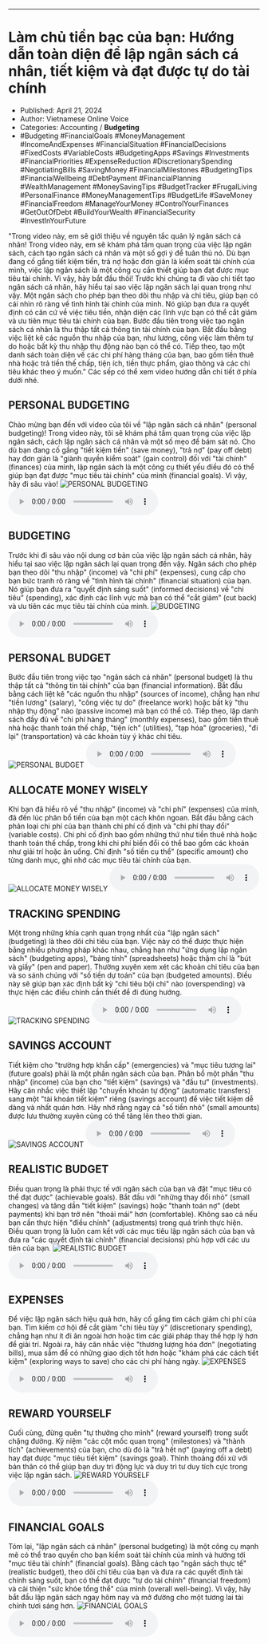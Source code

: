 
---

# Làm chủ tiền bạc của bạn: Hướng dẫn toàn diện để lập ngân sách cá nhân, tiết kiệm và đạt được tự do tài chính

- Published: April 21, 2024
- Author: Vietnamese Online Voice
- Categories: Accounting / **Budgeting**
- #Budgeting #FinancialGoals #MoneyManagement #IncomeAndExpenses #FinancialSituation #FinancialDecisions #FixedCosts #VariableCosts #BudgetingApps #Savings #Investments #FinancialPriorities #ExpenseReduction #DiscretionarySpending #NegotiatingBills #SavingMoney #FinancialMilestones #BudgetingTips #FinancialWellbeing #DebtPayment #FinancialPlanning #WealthManagement #MoneySavingTips #BudgetTracker #FrugalLiving #PersonalFinance #MoneyManagementTips #BudgetLife #SaveMoney #FinancialFreedom #ManageYourMoney #ControlYourFinances #GetOutOfDebt #BuildYourWealth #FinancialSecurity #InvestInYourFuture

"Trong video này, em sẽ giới thiệu về nguyên tắc quản lý ngân sách cá nhân! Trong video này, em sẽ khám phá tầm quan trọng của việc lập ngân sách, cách tạo ngân sách cá nhân và một số gợi ý để tuân thủ nó. Dù bạn đang cố gắng tiết kiệm tiền, trả nợ hoặc đơn giản là kiểm soát tài chính của mình, việc lập ngân sách là một công cụ cần thiết giúp bạn đạt được mục tiêu tài chính. Vì vậy, hãy bắt đầu thôi! Trước khi chúng ta đi vào chi tiết tạo ngân sách cá nhân, hãy hiểu tại sao việc lập ngân sách lại quan trọng như vậy. Một ngân sách cho phép bạn theo dõi thu nhập và chi tiêu, giúp bạn có cái nhìn rõ ràng về tình hình tài chính của mình. Nó giúp bạn đưa ra quyết định có căn cứ về việc tiêu tiền, nhận diện các lĩnh vực bạn có thể cắt giảm và ưu tiên mục tiêu tài chính của bạn. Bước đầu tiên trong việc tạo ngân sách cá nhân là thu thập tất cả thông tin tài chính của bạn. Bắt đầu bằng việc liệt kê các nguồn thu nhập của bạn, như lương, công việc làm thêm tự do hoặc bất kỳ thu nhập thụ động nào bạn có thể có. Tiếp theo, tạo một danh sách toàn diện về các chi phí hàng tháng của bạn, bao gồm tiền thuê nhà hoặc trả tiền thế chấp, tiện ích, tiền thực phẩm, giao thông và các chi tiêu khác theo ý muốn." Các sếp có thể xem video hướng dẫn chi tiết ở phía dưới nhé.


## PERSONAL BUDGETING

Chào mừng bạn đến với video của tôi về "lập ngân sách cá nhân" (personal budgeting)! Trong video này, tôi sẽ khám phá tầm quan trọng của việc lập ngân sách, cách lập ngân sách cá nhân và một số mẹo để bám sát nó. Cho dù bạn đang cố gắng "tiết kiệm tiền" (save money), "trả nợ" (pay off debt) hay đơn giản là "giành quyền kiểm soát" (gain control) đối với "tài chính" (finances) của mình, lập ngân sách là một công cụ thiết yếu điều đó có thể giúp bạn đạt được "mục tiêu tài chính" của mình (financial goals). Vì vậy, hãy đi sâu vào!
![PERSONAL BUDGETING](https://http-archiver-apis-production-80.schnworks.com/storage/images/transitions/2024-04-21/transition--14926363261-Montserrat-SemiBold-004895.jpg)
<audio controls>
    <source src="https://http-archiver-apis-production-80.schnworks.com/storage/audio/file-20682870112.mp3" type="audio/mpeg">
</audio>



## BUDGETING

Trước khi đi sâu vào nội dung cơ bản của việc lập ngân sách cá nhân, hãy hiểu tại sao việc lập ngân sách lại quan trọng đến vậy. Ngân sách cho phép bạn theo dõi "thu nhập" (income) và "chi phí" (expenses), cung cấp cho bạn bức tranh rõ ràng về "tình hình tài chính" (financial situation) của bạn. Nó giúp bạn đưa ra "quyết định sáng suốt" (informed decisions) về "chi tiêu" (spending), xác định các lĩnh vực mà bạn có thể "cắt giảm" (cut back) và ưu tiên các mục tiêu tài chính của mình.
![BUDGETING](https://http-archiver-apis-production-80.schnworks.com/storage/images/transitions/2024-04-21/transition-34521442029-Montserrat-Thin-9C27B0.jpg)
<audio controls>
    <source src="https://http-archiver-apis-production-80.schnworks.com/storage/audio/file-24896947708.mp3" type="audio/mpeg">
</audio>



## PERSONAL BUDGET

Bước đầu tiên trong việc tạo "ngân sách cá nhân" (personal budget) là thu thập tất cả "thông tin tài chính" của bạn (financial information). Bắt đầu bằng cách liệt kê "các nguồn thu nhập" (sources of income), chẳng hạn như "tiền lương" (salary), "công việc tự do" (freelance work) hoặc bất kỳ "thu nhập thụ động" nào (passive income) mà bạn có thể có. Tiếp theo, lập danh sách đầy đủ về "chi phí hàng tháng" (monthly expenses), bao gồm tiền thuê nhà hoặc thanh toán thế chấp, "tiện ích" (utilities), "tạp hóa" (groceries), "đi lại" (transportation) và các khoản tùy ý khác chi tiêu.
![PERSONAL BUDGET](https://http-archiver-apis-production-80.schnworks.com/storage/images/transitions/2024-04-21/transition--13832073658-Montserrat-SemiBold-7B1FA2.jpg)
<audio controls>
    <source src="https://http-archiver-apis-production-80.schnworks.com/storage/audio/file-36265937143.mp3" type="audio/mpeg">
</audio>



## ALLOCATE MONEY WISELY

Khi bạn đã hiểu rõ về "thu nhập" (income) và "chi phí" (expenses) của mình, đã đến lúc phân bổ tiền của bạn một cách khôn ngoan. Bắt đầu bằng cách phân loại chi phí của bạn thành chi phí cố định và "chi phí thay đổi" (variable costs). Chi phí cố định bao gồm những thứ như tiền thuê nhà hoặc thanh toán thế chấp, trong khi chi phí biến đổi có thể bao gồm các khoản như giải trí hoặc ăn uống. Chỉ định "số tiền cụ thể" (specific amount) cho từng danh mục, ghi nhớ các mục tiêu tài chính của bạn.
![ALLOCATE MONEY WISELY](https://http-archiver-apis-production-80.schnworks.com/storage/images/transitions/2024-04-21/transition--14851490918-Montserrat-Black-4A148C.jpg)
<audio controls>
    <source src="https://http-archiver-apis-production-80.schnworks.com/storage/audio/file-35079227928.mp3" type="audio/mpeg">
</audio>



## TRACKING SPENDING

Một trong những khía cạnh quan trọng nhất của "lập ngân sách" (budgeting) là theo dõi chi tiêu của bạn. Việc này có thể được thực hiện bằng nhiều phương pháp khác nhau, chẳng hạn như "ứng dụng lập ngân sách" (budgeting apps), "bảng tính" (spreadsheets) hoặc thậm chí là "bút và giấy" (pen and paper). Thường xuyên xem xét các khoản chi tiêu của bạn và so sánh chúng với "số tiền dự toán" của bạn (budgeted amounts). Điều này sẽ giúp bạn xác định bất kỳ "chi tiêu bội chi" nào (overspending) và thực hiện các điều chỉnh cần thiết để đi đúng hướng.
![TRACKING SPENDING](https://http-archiver-apis-production-80.schnworks.com/storage/images/transitions/2024-04-21/transition-1012683945-Montserrat-ExtraBold-303F9F.jpg)
<audio controls>
    <source src="https://http-archiver-apis-production-80.schnworks.com/storage/audio/file-8374438095.mp3" type="audio/mpeg">
</audio>



## SAVINGS ACCOUNT

Tiết kiệm cho "trường hợp khẩn cấp" (emergencies) và "mục tiêu tương lai" (future goals) phải là một phần ngân sách của bạn. Phân bổ một phần "thu nhập" (income) của bạn cho "tiết kiệm" (savings) và "đầu tư" (investments). Hãy cân nhắc việc thiết lập "chuyển khoản tự động" (automatic transfers) sang một "tài khoản tiết kiệm" riêng (savings account) để việc tiết kiệm dễ dàng và nhất quán hơn. Hãy nhớ rằng ngay cả "số tiền nhỏ" (small amounts) được lưu thường xuyên cũng có thể tăng lên theo thời gian.
![SAVINGS ACCOUNT](https://http-archiver-apis-production-80.schnworks.com/storage/images/transitions/2024-04-21/transition--9692580496-Montserrat-Bold-880E4F.jpg)
<audio controls>
    <source src="https://http-archiver-apis-production-80.schnworks.com/storage/audio/file-33429556213.mp3" type="audio/mpeg">
</audio>



## REALISTIC BUDGET

Điều quan trọng là phải thực tế với ngân sách của bạn và đặt "mục tiêu có thể đạt được" (achievable goals). Bắt đầu với "những thay đổi nhỏ" (small changes) và tăng dần "tiết kiệm" (savings) hoặc "thanh toán nợ" (debt payments) khi bạn trở nên "thoải mái" hơn (comfortable). Không sao cả nếu bạn cần thực hiện "điều chỉnh" (adjustments) trong quá trình thực hiện. Điều quan trọng là luôn cam kết với các mục tiêu lập ngân sách của bạn và đưa ra "các quyết định tài chính" (financial decisions) phù hợp với các ưu tiên của bạn.
![REALISTIC BUDGET](https://http-archiver-apis-production-80.schnworks.com/storage/images/transitions/2024-04-21/transition--6851293005-Montserrat-Black-283593.jpg)
<audio controls>
    <source src="https://http-archiver-apis-production-80.schnworks.com/storage/audio/file-13429961863.mp3" type="audio/mpeg">
</audio>



## EXPENSES

Để việc lập ngân sách hiệu quả hơn, hãy cố gắng tìm cách giảm chi phí của bạn. Tìm kiếm cơ hội để cắt giảm "chi tiêu tùy ý" (discretionary spending), chẳng hạn như ít đi ăn ngoài hơn hoặc tìm các giải pháp thay thế hợp lý hơn để giải trí. Ngoài ra, hãy cân nhắc việc "thương lượng hóa đơn" (negotiating bills), mua sắm để có những giao dịch tốt hơn hoặc "khám phá các cách tiết kiệm" (exploring ways to save) cho các chi phí hàng ngày.
![EXPENSES](https://http-archiver-apis-production-80.schnworks.com/storage/images/transitions/2024-04-21/transition--9349017609-Montserrat-Bold-9C27B0.jpg)
<audio controls>
    <source src="https://http-archiver-apis-production-80.schnworks.com/storage/audio/file-9569012159.mp3" type="audio/mpeg">
</audio>



## REWARD YOURSELF

Cuối cùng, đừng quên "tự thưởng cho mình" (reward yourself) trong suốt chặng đường. Kỷ niệm "các cột mốc quan trọng" (milestones) và "thành tích" (achievements) của bạn, cho dù đó là "trả hết nợ" ​​(paying off a debt) hay đạt được "mục tiêu tiết kiệm" (savings goal). Thỉnh thoảng đối xử với bản thân có thể giúp bạn duy trì động lực và duy trì tư duy tích cực trong việc lập ngân sách.
![REWARD YOURSELF](https://http-archiver-apis-production-80.schnworks.com/storage/images/transitions/2024-04-21/transition-20062026728-Montserrat-SemiBold-9C27B0.jpg)
<audio controls>
    <source src="https://http-archiver-apis-production-80.schnworks.com/storage/audio/file-13332308250.mp3" type="audio/mpeg">
</audio>



## FINANCIAL GOALS

Tóm lại, "lập ngân sách cá nhân" (personal budgeting) là một công cụ mạnh mẽ có thể trao quyền cho bạn kiểm soát tài chính của mình và hướng tới "mục tiêu tài chính" (financial goals). Bằng cách tạo "ngân sách thực tế" (realistic budget), theo dõi chi tiêu của bạn và đưa ra các quyết định tài chính sáng suốt, bạn có thể đạt được "tự do tài chính" (financial freedom) và cải thiện "sức khỏe tổng thể" của mình (overall well-being). Vì vậy, hãy bắt đầu lập ngân sách ngay hôm nay và mở đường cho một tương lai tài chính tươi sáng hơn.
![FINANCIAL GOALS](https://http-archiver-apis-production-80.schnworks.com/storage/images/transitions/2024-04-21/transition-10824309318-Montserrat-ExtraBold-303F9F.jpg)
<audio controls>
    <source src="https://http-archiver-apis-production-80.schnworks.com/storage/audio/file-8490094081.mp3" type="audio/mpeg">
</audio>

